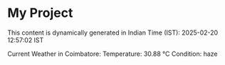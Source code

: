 # My Project

This content is dynamically generated in Indian Time (IST): 2025-02-20 12:57:02 IST


Current Weather in Coimbatore:
Temperature: 30.88 °C
Condition: haze
